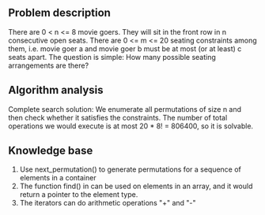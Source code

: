 ## Problem description

There are 0 < n <= 8 movie goers. They will sit in the front row in n consecutive open seats. There are 0 <= m <= 20 seating constraints among them, i.e. movie goer a and movie goer b must be at most (or at least) c seats apart. The question is simple: How many possible seating arrangements are there?

## Algorithm analysis

Complete search solution:
We enumerate all permutations of size n and then check whether it satisfies the constraints.
The number of total operations we would execute is at most 20 * 8! = 806400, so it is solvable.

## Knowledge base

1. Use next_permutation() to generate permutations for a sequence of elements in a container
2. The function find() in <algorithm> can be used on elements in an array, and it would return a pointer to the element type.
3. The iterators can do arithmetic operations "+" and "-" 

